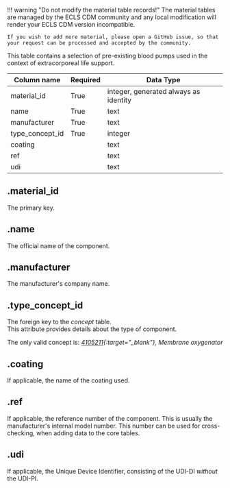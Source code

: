 !!! warning "Do not modify the material table records!"
    The material tables are managed by the ECLS CDM community and any
    local modification will render your ECLS CDM version incompatible.

    If you wish to add more material, please open a GitHub issue, so that
    your request can be processed and accepted by the community.

This table contains a selection of pre-existing blood pumps used in the
context of extracorporeal life support.

| Column name               | Required | Data Type                             |
| ------------------------- | -------- | ------------------------------------- |
| material_id               | True     | integer, generated always as identity |
| name                      | True     | text                                  |
| manufacturer              | True     | text                                  |
| type_concept_id           | True     | integer                               |
| coating                   |          | text                                  |
| ref                       |          | text                                  |
| udi                       |          | text                                  |


## .material_id
The primary key.

## .name
The official name of the component.

## .manufacturer
The manufacturer's company name.

## .type_concept_id
The foreign key to the *concept* table. <br>
This attribute provides details about the type of component.

The only valid concept is: *[4105211](https://athena.ohdsi.org/search-terms/terms/4105211){:target="_blank"}, Membrane oxygenator*

## .coating
If applicable, the name of the coating used.

## .ref
If applicable, the reference number of the component. This is usually
the manufacturer's internal model number. This number can be used for cross-
checking, when adding data to the core tables.

## .udi
If applicable, the Unique Device Identifier, consisting of the UDI-DI
*without* the UDI-PI.
